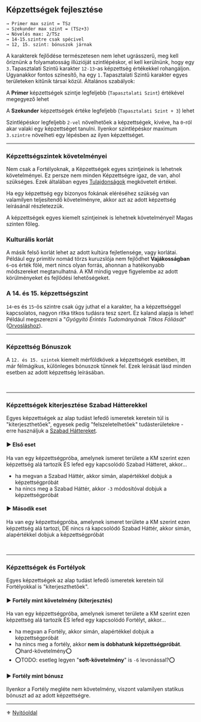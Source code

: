 ## Képzettségek fejlesztése

```
→ Primer max szint = TSz
→ Szekunder max szint = (TSz+3)
→ Növelés max: 2/TSz
→ 14-15.szintre csak spécivel
→ 12, 15. szint: bónuszok járnak
```

A karakterek fejlődése természetesen nem lehet ugrásszerű, meg kell őriznünk a folyamatosság illúzióját szintlépéskor, el kell kerülnünk, hogy egy `3.`Tapasztalati Szintű karakter `12-13`-as képzettség értékekkel rohangáljon. Ugyanakkor fontos színesítő, ha egy `1.`Tapasztalati Szintű karakter egyes területeken kitűnik társai közül. Általános szabályok:

A **Primer** képzettségek szintje legfeljebb (`Tapasztalati Szint`) értékével megegyező lehet

A **Szekunder** képzettségek értéke legfeljebb (`Tapasztalati Szint + 3`) lehet

Szintlépéskor legfeljebb `2-vel` növelhetőek a képzettségek, kivéve, ha `0`-ról akar valaki egy képzettséget tanulni. Ilyenkor szintlépéskor maximum `3.szintre` növelheti egy lépésben az ilyen képzettséget.

---
### Képzettségszintek követelményei

Nem csak a Fortélyoknak, a Képzettségek egyes szintjeinek is lehetnek követelményei. Ez persze nem minden Képzettségre igaz, de van, ahol szükséges. Ezek általában egyes [Tulajdonságok](014_tulajdonsagok.md) megkövetelt értékei.

Ha egy képzettség egy bizonyos fokának eléréséhez szükség van valamilyen teljesítendő követelményre, akkor azt az adott képzettség leírásánál részletezzük.

A képzettségek egyes kiemelt szintjeinek is lehetnek követelményei! Magas szinten főleg.

### Kulturális korlát

A másik felső korlát lehet az adott kultúra fejletlensége, vagy korlátai. Például egy primitív nomád törzs kuruzslója nem fejlődhet **Vajákosságban** `6`-os érték fölé, mert nincs olyan forrás, ahonnan a hatékonyabb módszereket megtanulhatná. A KM mindig vegye figyelembe az adott körülményeket és fejlődési lehetőségeket.

### A 14. és 15. képzettségszint

`14`-es és `15`-ös szintre csak úgy juthat el a karakter, ha a képzettséggel kapcsolatos, nagyon ritka titkos tudásra tesz szert. Ez kaland alapja is lehet! Például megszerezni a "*Gyógyító Érintés Tudományának Titkos Fóliását*" ([Orvosláshoz](kepzettsegek/orvoslas.md)).

---
### Képzettség Bónuszok

A `12. és 15. szintek` kiemelt mérföldkövek a képzettségek esetében, itt már félmágikus, különleges bónuszok tűnnek fel. Ezek leírását lásd minden esetben az adott képzettség leírásában.

<br />

---
### Képzettségek kiterjesztése Szabad Hátterekkel

Egyes képzettségek az alap tudást lefedő ismeretek keretein túl is "kiterjeszthetőek", egyesek pedig "felszeletelhetőek" tudásterületekre - erre használjuk a [Szabad Háttereket](023_szabad_hatterek.md).

#### ▶️ Első eset

Ha van egy képzettségpróba, amelynek ismeret területe a KM szerint ezen képzettség alá tartozik ÉS lefed egy kapcsolódó Szabad Hátteret, akkor...
- ha megvan a Szabad Háttér, akkor simán, alapértékkel dobjuk a képzettségpróbát
- ha nincs meg a Szabad Háttér, akkor `-3` módosítóval dobjuk a képzettségpróbát

#### ▶️ Második eset

Ha  van egy képzettségpróba, amelynek ismeret területe a KM szerint ezen képzettség alá tartozi, DE nincs rá kapcsolódó Szabad Háttér, akkor simán, alapértékkel dobjuk a képzettségpróbát

<br />

---
### Képzettségek és Fortélyok

Egyes képzettségek az alap tudást lefedő ismeretek keretein túl Fortélyokkal is "kiterjeszthetőek".

#### ▶️ Fortély mint követelmény (kiterjesztés)

Ha van egy képzettségpróba, amelynek ismeret területe a KM szerint ezen képzettség alá tartozik ÉS lefed egy kapcsolódó Fortélyt, akkor...
- ha megvan a Fortély, akkor simán, alapértékkel dobjuk a képzettségpróbát
- ha nincs meg a fortély, akkor **nem is dobhatunk képzettségpróbát**.  ⭕hard-követelmény⭕
- ⭕TODO: esetleg legyen "**soft-követelmény**" is `-6` levonással?⭕

#### ▶️ Fortély mint bónusz

Ilyenkor a Fortély megléte nem követelmény, viszont valamilyen statikus bónuszt ad az adott képzettségre.

---

⚜️ [Nyitóoldal](start.md)
